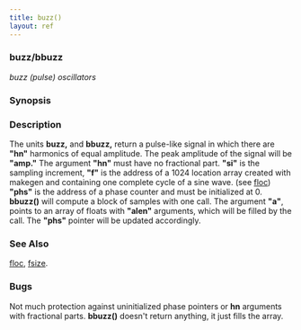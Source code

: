 ```yaml
---
title: buzz()
layout: ref
---
```


### buzz/bbuzz

*buzz (pulse) oscillators*  
  

### Synopsis

### Description

The units **buzz,** and **bbuzz,** return a pulse-like signal in which
there are **"hn"** harmonics of equal amplitude. The peak amplitude of
the signal will be **"amp."** The argument **"hn"** must have no
fractional part. **"si"** is the sampling increment, **"f"** is the
address of a 1024 location array created with makegen and containing one
complete cycle of a sine wave. (see [floc](floc.html)) **"phs"** is the
address of a phase counter and must be initialized at 0. **bbuzz()**
will compute a block of samples with one call. The argument **"a"**,
points to an array of floats with **"alen"** arguments, which will be
filled by the call. The **"phs"** pointer will be updated accordingly.

### See Also

[floc](floc.html), [fsize](fsize.html).

### Bugs

Not much protection against uninitialized phase pointers or **hn**
arguments with fractional parts. **bbuzz()** doesn't return anything, it
just fills the array.

